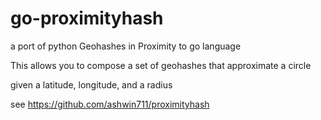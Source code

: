 # go-proximityhash
a port of python Geohashes in Proximity to go language

This allows you to compose a set of geohashes that approximate a circle

given a latitude, longitude, and a radius

see https://github.com/ashwin711/proximityhash
